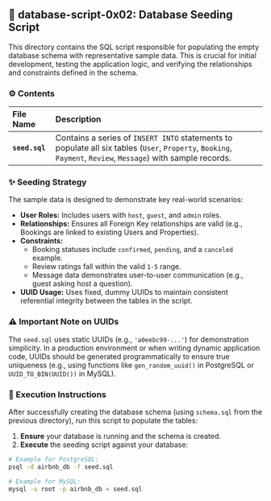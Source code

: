 ## 💾 database-script-0x02: Database Seeding Script

This directory contains the SQL script responsible for populating the empty database schema with representative sample data. This is crucial for initial development, testing the application logic, and verifying the relationships and constraints defined in the schema.

### ⚙️ Contents

| File Name | Description |
| :--- | :--- |
| **`seed.sql`** | Contains a series of `INSERT INTO` statements to populate all six tables (`User`, `Property`, `Booking`, `Payment`, `Review`, `Message`) with sample records. |

### ✨ Seeding Strategy

The sample data is designed to demonstrate key real-world scenarios:

* **User Roles:** Includes users with `host`, `guest`, and `admin` roles.
* **Relationships:** Ensures all Foreign Key relationships are valid (e.g., Bookings are linked to existing Users and Properties).
* **Constraints:**
    * Booking statuses include `confirmed`, `pending`, and a `canceled` example.
    * Review ratings fall within the valid `1-5` range.
    * Message data demonstrates user-to-user communication (e.g., guest asking host a question).
* **UUID Usage:** Uses fixed, dummy UUIDs to maintain consistent referential integrity between the tables in the script.

### ⚠️ Important Note on UUIDs

The `seed.sql` uses static UUIDs (e.g., `'a0eebc99-...'`) for demonstration simplicity. In a production environment or when writing dynamic application code, UUIDs should be generated programmatically to ensure true uniqueness (e.g., using functions like `gen_random_uuid()` in PostgreSQL or `UUID_TO_BIN(UUID())` in MySQL).

### 🚀 Execution Instructions

After successfully creating the database schema (using `schema.sql` from the previous directory), run this script to populate the tables:

1.  **Ensure** your database is running and the schema is created.
2.  **Execute** the seeding script against your database:

```bash
# Example for PostgreSQL:
psql -d airbnb_db -f seed.sql

# Example for MySQL:
mysql -u root -p airbnb_db < seed.sql
